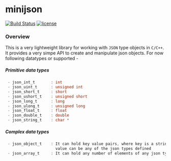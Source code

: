 minijson
========
[![Build Status](https://travis-ci.org/tibabit/minijson.svg?branch=master)](https://travis-ci.org/tibabit/minijson)
[![license](https://img.shields.io/badge/license-GPL3-blue.svg)](LICENSE.md)

### Overview
This is a very lightweight library for working with `JSON` type objects in `C/C++`. It provides a very simpe API to create and manipulate json objects. For now following datatypes or supported -

##### Primitive data types
```C
 - json_int_t       : int
 - json_uint_t      : unsigned int
 - json_short_t     : short
 - json_ushort_t    : unsigned short
 - json_long_t      : long
 - json_ulong_t     : unsigned long
 - json_float_t     : float
 - json_double_t    : double
 - json_string_t    : char *
```
##### Complex data types
```C
 - json_object_t    : It can hold key value pairs, where key is a string and
                      value can be any of the json types defined
 - json_array_t     : It can hold any number of elements of any json types
```
